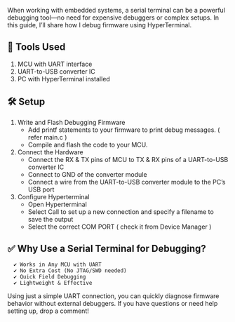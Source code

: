 When working with embedded systems, a serial terminal can be a powerful debugging tool—no need for expensive debuggers or complex setups. In this guide, I’ll share how I debug firmware using HyperTerminal.

## 🔧 Tools Used
1. MCU with UART interface
2. UART-to-USB converter IC
3. PC with HyperTerminal installed

## 🛠️ Setup
1. Write and Flash Debugging Firmware
   - Add printf statements to your firmware to print debug messages. ( refer main.c )
   - Compile and flash the code to your MCU.
2. Connect the Hardware
   - Connect the RX & TX pins of MCU to TX & RX pins of a UART-to-USB converter IC
   - Connect to GND of the converter module
   - Connect a wire from the UART-to-USB converter module to the PC’s USB port
3. Configure Hyperterminal
   - Open Hyperterminal
   - Select Call to set up a new connection and specify a filename to save the output
   - Select the correct COM PORT ( check it from Device Manager )

## ✅ Why Use a Serial Terminal for Debugging?
      ✔ Works in Any MCU with UART
      ✔ No Extra Cost (No JTAG/SWD needed)
      ✔ Quick Field Debugging
      ✔ Lightweight & Effective

Using just a simple UART connection, you can quickly diagnose firmware behavior without external debuggers. If you have questions or need help setting up, drop a comment!   
